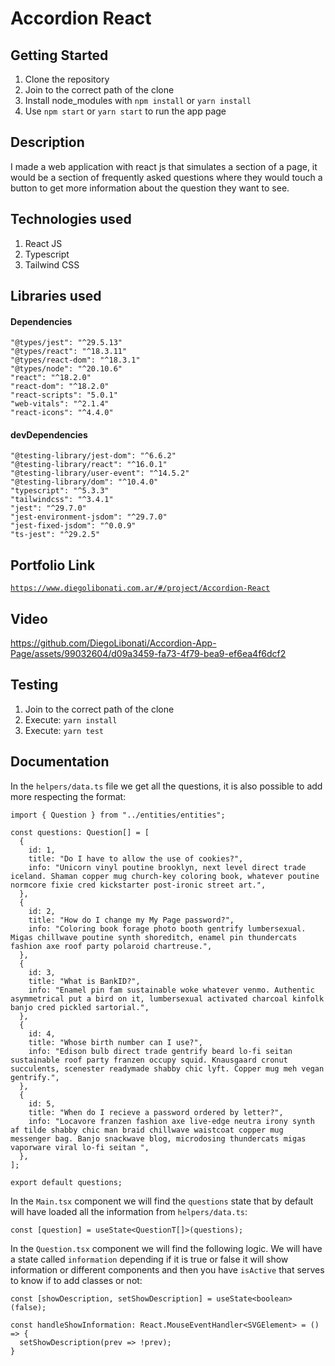 # Accordion React

## Getting Started

1. Clone the repository
2. Join to the correct path of the clone
3. Install node_modules with `npm install` or `yarn install`
4. Use `npm start` or `yarn start` to run the app page

## Description

I made a web application with react js that simulates a section of a page, it would be a section of frequently asked questions where they would touch a button to get more information about the question they want to see.

## Technologies used

1. React JS
2. Typescript
3. Tailwind CSS

## Libraries used

#### Dependencies

```
"@types/jest": "^29.5.13"
"@types/react": "^18.3.11"
"@types/react-dom": "^18.3.1"
"@types/node": "^20.10.6"
"react": "^18.2.0"
"react-dom": "^18.2.0"
"react-scripts": "5.0.1"
"web-vitals": "^2.1.4"
"react-icons": "^4.4.0"
```

#### devDependencies

```
"@testing-library/jest-dom": "^6.6.2"
"@testing-library/react": "^16.0.1"
"@testing-library/user-event": "^14.5.2"
"@testing-library/dom": "^10.4.0"
"typescript": "^5.3.3"
"tailwindcss": "^3.4.1"
"jest": "^29.7.0"
"jest-environment-jsdom": "^29.7.0"
"jest-fixed-jsdom": "^0.0.9"
"ts-jest": "^29.2.5"
```

## Portfolio Link

[`https://www.diegolibonati.com.ar/#/project/Accordion-React`](https://www.diegolibonati.com.ar/#/project/Accordion-React)

## Video

https://github.com/DiegoLibonati/Accordion-App-Page/assets/99032604/d09a3459-fa73-4f79-bea9-ef6ea4f6dcf2

## Testing

1. Join to the correct path of the clone
2. Execute: `yarn install`
3. Execute: `yarn test`

## Documentation

In the `helpers/data.ts` file we get all the questions, it is also possible to add more respecting the format:

```
import { Question } from "../entities/entities";

const questions: Question[] = [
  {
    id: 1,
    title: "Do I have to allow the use of cookies?",
    info: "Unicorn vinyl poutine brooklyn, next level direct trade iceland. Shaman copper mug church-key coloring book, whatever poutine normcore fixie cred kickstarter post-ironic street art.",
  },
  {
    id: 2,
    title: "How do I change my My Page password?",
    info: "Coloring book forage photo booth gentrify lumbersexual. Migas chillwave poutine synth shoreditch, enamel pin thundercats fashion axe roof party polaroid chartreuse.",
  },
  {
    id: 3,
    title: "What is BankID?",
    info: "Enamel pin fam sustainable woke whatever venmo. Authentic asymmetrical put a bird on it, lumbersexual activated charcoal kinfolk banjo cred pickled sartorial.",
  },
  {
    id: 4,
    title: "Whose birth number can I use?",
    info: "Edison bulb direct trade gentrify beard lo-fi seitan sustainable roof party franzen occupy squid. Knausgaard cronut succulents, scenester readymade shabby chic lyft. Copper mug meh vegan gentrify.",
  },
  {
    id: 5,
    title: "When do I recieve a password ordered by letter?",
    info: "Locavore franzen fashion axe live-edge neutra irony synth af tilde shabby chic man braid chillwave waistcoat copper mug messenger bag. Banjo snackwave blog, microdosing thundercats migas vaporware viral lo-fi seitan ",
  },
];

export default questions;
```

In the `Main.tsx` component we will find the `questions` state that by default will have loaded all the information from `helpers/data.ts`:

```
const [question] = useState<QuestionT[]>(questions);
```

In the `Question.tsx` component we will find the following logic. We will have a state called `information` depending if it is true or false it will show information or different components and then you have `isActive` that serves to know if to add classes or not:

```
const [showDescription, setShowDescription] = useState<boolean>(false);

const handleShowInformation: React.MouseEventHandler<SVGElement> = () => {
  setShowDescription(prev => !prev);
}
```
